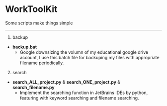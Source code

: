 # WorkToolKit
Some scripts make things simple
<hr/> 

1. backup
- **backup.bat**
  -   Google downsizing the volumn of my educational google drive account, I use this batch file for backuping my files with appropriate filename periodically.

2. search
- **search_ALL_project.py** & **search_ONE_project.py** & **search_filename.py**
  -   Implement the searching function in JetBrains IDEs by python, featuring with keyword searching and filename searching.
